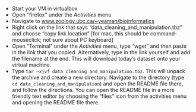 * Start your VM in virtualbox	   	   
* Open “firefox" under the *Activities* menu	   
* Navigate to www.zoology.ubc.ca/~yeaman/bioinformatics 
* Right click on the link that says “data_cleaning_and_manipulation.tbz” and choose “copy link location” [for mac, this should be command-mouseclick; not sure about PC keyboard]	   
* Open “Terminal" under the *Activities* menu, type “wget“ and then paste in the link that you copied. Alternatively, type in the link yourself and add the filename at the end. This will download today’s dataset onto your virtual machine.	   
* Type `tar –xjvf data_cleaning_and_manipulation.tbz`. This will unpack the archive and create a new directory. Navigate to the directory (type `cd data_cleaning_and_manipulation`) and open the README file there, and follow the directions. You can open the README file in a more friendly text editor by choosing the “files” icon from the activities menu and opening the README file there.	   